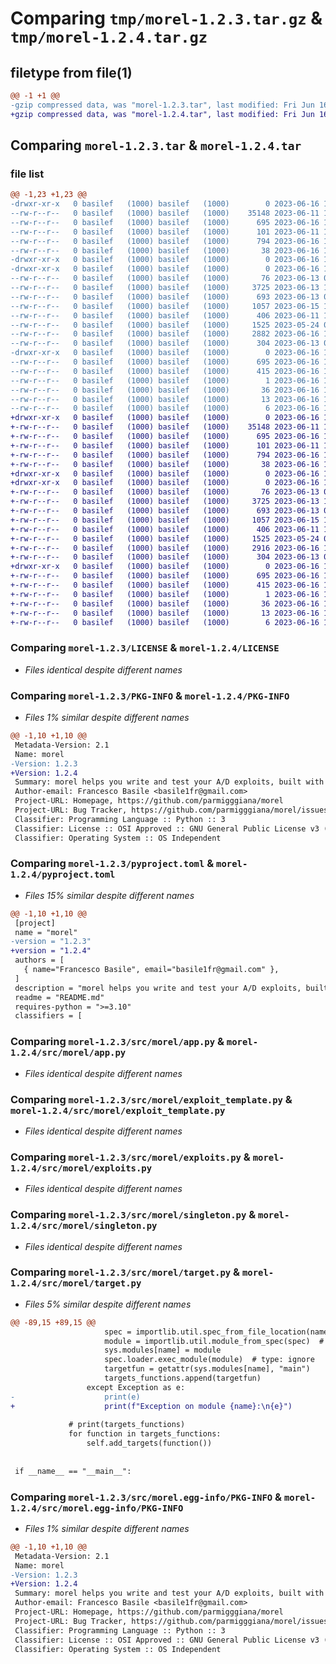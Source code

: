 # Comparing `tmp/morel-1.2.3.tar.gz` & `tmp/morel-1.2.4.tar.gz`

## filetype from file(1)

```diff
@@ -1 +1 @@
-gzip compressed data, was "morel-1.2.3.tar", last modified: Fri Jun 16 11:37:06 2023, max compression
+gzip compressed data, was "morel-1.2.4.tar", last modified: Fri Jun 16 11:42:40 2023, max compression
```

## Comparing `morel-1.2.3.tar` & `morel-1.2.4.tar`

### file list

```diff
@@ -1,23 +1,23 @@
-drwxr-xr-x   0 basilef   (1000) basilef   (1000)        0 2023-06-16 11:37:06.416792 morel-1.2.3/
--rw-r--r--   0 basilef   (1000) basilef   (1000)    35148 2023-06-11 10:50:26.000000 morel-1.2.3/LICENSE
--rw-r--r--   0 basilef   (1000) basilef   (1000)      695 2023-06-16 11:37:06.416792 morel-1.2.3/PKG-INFO
--rw-r--r--   0 basilef   (1000) basilef   (1000)      101 2023-06-11 11:30:40.000000 morel-1.2.3/README.md
--rw-r--r--   0 basilef   (1000) basilef   (1000)      794 2023-06-16 11:36:31.000000 morel-1.2.3/pyproject.toml
--rw-r--r--   0 basilef   (1000) basilef   (1000)       38 2023-06-16 11:37:06.416792 morel-1.2.3/setup.cfg
-drwxr-xr-x   0 basilef   (1000) basilef   (1000)        0 2023-06-16 11:37:06.413792 morel-1.2.3/src/
-drwxr-xr-x   0 basilef   (1000) basilef   (1000)        0 2023-06-16 11:37:06.414792 morel-1.2.3/src/morel/
--rw-r--r--   0 basilef   (1000) basilef   (1000)       76 2023-06-13 07:59:42.000000 morel-1.2.3/src/morel/__init__.py
--rw-r--r--   0 basilef   (1000) basilef   (1000)     3725 2023-06-13 10:51:58.000000 morel-1.2.3/src/morel/app.py
--rw-r--r--   0 basilef   (1000) basilef   (1000)      693 2023-06-13 08:50:20.000000 morel-1.2.3/src/morel/exploit_template.py
--rw-r--r--   0 basilef   (1000) basilef   (1000)     1057 2023-06-15 13:11:55.000000 morel-1.2.3/src/morel/exploits.py
--rw-r--r--   0 basilef   (1000) basilef   (1000)      406 2023-06-11 14:53:08.000000 morel-1.2.3/src/morel/logger.py
--rw-r--r--   0 basilef   (1000) basilef   (1000)     1525 2023-05-24 09:29:29.000000 morel-1.2.3/src/morel/singleton.py
--rw-r--r--   0 basilef   (1000) basilef   (1000)     2882 2023-06-16 11:35:55.000000 morel-1.2.3/src/morel/target.py
--rw-r--r--   0 basilef   (1000) basilef   (1000)      304 2023-06-13 08:11:32.000000 morel-1.2.3/src/morel/target_template.py
-drwxr-xr-x   0 basilef   (1000) basilef   (1000)        0 2023-06-16 11:37:06.415792 morel-1.2.3/src/morel.egg-info/
--rw-r--r--   0 basilef   (1000) basilef   (1000)      695 2023-06-16 11:37:06.000000 morel-1.2.3/src/morel.egg-info/PKG-INFO
--rw-r--r--   0 basilef   (1000) basilef   (1000)      415 2023-06-16 11:37:06.000000 morel-1.2.3/src/morel.egg-info/SOURCES.txt
--rw-r--r--   0 basilef   (1000) basilef   (1000)        1 2023-06-16 11:37:06.000000 morel-1.2.3/src/morel.egg-info/dependency_links.txt
--rw-r--r--   0 basilef   (1000) basilef   (1000)       36 2023-06-16 11:37:06.000000 morel-1.2.3/src/morel.egg-info/entry_points.txt
--rw-r--r--   0 basilef   (1000) basilef   (1000)       13 2023-06-16 11:37:06.000000 morel-1.2.3/src/morel.egg-info/requires.txt
--rw-r--r--   0 basilef   (1000) basilef   (1000)        6 2023-06-16 11:37:06.000000 morel-1.2.3/src/morel.egg-info/top_level.txt
+drwxr-xr-x   0 basilef   (1000) basilef   (1000)        0 2023-06-16 11:42:40.137575 morel-1.2.4/
+-rw-r--r--   0 basilef   (1000) basilef   (1000)    35148 2023-06-11 10:50:26.000000 morel-1.2.4/LICENSE
+-rw-r--r--   0 basilef   (1000) basilef   (1000)      695 2023-06-16 11:42:40.137575 morel-1.2.4/PKG-INFO
+-rw-r--r--   0 basilef   (1000) basilef   (1000)      101 2023-06-11 11:30:40.000000 morel-1.2.4/README.md
+-rw-r--r--   0 basilef   (1000) basilef   (1000)      794 2023-06-16 11:42:00.000000 morel-1.2.4/pyproject.toml
+-rw-r--r--   0 basilef   (1000) basilef   (1000)       38 2023-06-16 11:42:40.138575 morel-1.2.4/setup.cfg
+drwxr-xr-x   0 basilef   (1000) basilef   (1000)        0 2023-06-16 11:42:40.136575 morel-1.2.4/src/
+drwxr-xr-x   0 basilef   (1000) basilef   (1000)        0 2023-06-16 11:42:40.137575 morel-1.2.4/src/morel/
+-rw-r--r--   0 basilef   (1000) basilef   (1000)       76 2023-06-13 07:59:42.000000 morel-1.2.4/src/morel/__init__.py
+-rw-r--r--   0 basilef   (1000) basilef   (1000)     3725 2023-06-13 10:51:58.000000 morel-1.2.4/src/morel/app.py
+-rw-r--r--   0 basilef   (1000) basilef   (1000)      693 2023-06-13 08:50:20.000000 morel-1.2.4/src/morel/exploit_template.py
+-rw-r--r--   0 basilef   (1000) basilef   (1000)     1057 2023-06-15 13:11:55.000000 morel-1.2.4/src/morel/exploits.py
+-rw-r--r--   0 basilef   (1000) basilef   (1000)      406 2023-06-11 14:53:08.000000 morel-1.2.4/src/morel/logger.py
+-rw-r--r--   0 basilef   (1000) basilef   (1000)     1525 2023-05-24 09:29:29.000000 morel-1.2.4/src/morel/singleton.py
+-rw-r--r--   0 basilef   (1000) basilef   (1000)     2916 2023-06-16 11:40:51.000000 morel-1.2.4/src/morel/target.py
+-rw-r--r--   0 basilef   (1000) basilef   (1000)      304 2023-06-13 08:11:32.000000 morel-1.2.4/src/morel/target_template.py
+drwxr-xr-x   0 basilef   (1000) basilef   (1000)        0 2023-06-16 11:42:40.137575 morel-1.2.4/src/morel.egg-info/
+-rw-r--r--   0 basilef   (1000) basilef   (1000)      695 2023-06-16 11:42:40.000000 morel-1.2.4/src/morel.egg-info/PKG-INFO
+-rw-r--r--   0 basilef   (1000) basilef   (1000)      415 2023-06-16 11:42:40.000000 morel-1.2.4/src/morel.egg-info/SOURCES.txt
+-rw-r--r--   0 basilef   (1000) basilef   (1000)        1 2023-06-16 11:42:40.000000 morel-1.2.4/src/morel.egg-info/dependency_links.txt
+-rw-r--r--   0 basilef   (1000) basilef   (1000)       36 2023-06-16 11:42:40.000000 morel-1.2.4/src/morel.egg-info/entry_points.txt
+-rw-r--r--   0 basilef   (1000) basilef   (1000)       13 2023-06-16 11:42:40.000000 morel-1.2.4/src/morel.egg-info/requires.txt
+-rw-r--r--   0 basilef   (1000) basilef   (1000)        6 2023-06-16 11:42:40.000000 morel-1.2.4/src/morel.egg-info/top_level.txt
```

### Comparing `morel-1.2.3/LICENSE` & `morel-1.2.4/LICENSE`

 * *Files identical despite different names*

### Comparing `morel-1.2.3/PKG-INFO` & `morel-1.2.4/PKG-INFO`

 * *Files 1% similar despite different names*

```diff
@@ -1,10 +1,10 @@
 Metadata-Version: 2.1
 Name: morel
-Version: 1.2.3
+Version: 1.2.4
 Summary: morel helps you write and test your A/D exploits, built with Milkman compatibility in mind
 Author-email: Francesco Basile <basile1fr@gmail.com>
 Project-URL: Homepage, https://github.com/parmigggiana/morel
 Project-URL: Bug Tracker, https://github.com/parmigggiana/morel/issues
 Classifier: Programming Language :: Python :: 3
 Classifier: License :: OSI Approved :: GNU General Public License v3 (GPLv3)
 Classifier: Operating System :: OS Independent
```

### Comparing `morel-1.2.3/pyproject.toml` & `morel-1.2.4/pyproject.toml`

 * *Files 15% similar despite different names*

```diff
@@ -1,10 +1,10 @@
 [project]
 name = "morel"
-version = "1.2.3"
+version = "1.2.4"
 authors = [
   { name="Francesco Basile", email="basile1fr@gmail.com" },
 ]
 description = "morel helps you write and test your A/D exploits, built with Milkman compatibility in mind"
 readme = "README.md"
 requires-python = ">=3.10"
 classifiers = [
```

### Comparing `morel-1.2.3/src/morel/app.py` & `morel-1.2.4/src/morel/app.py`

 * *Files identical despite different names*

### Comparing `morel-1.2.3/src/morel/exploit_template.py` & `morel-1.2.4/src/morel/exploit_template.py`

 * *Files identical despite different names*

### Comparing `morel-1.2.3/src/morel/exploits.py` & `morel-1.2.4/src/morel/exploits.py`

 * *Files identical despite different names*

### Comparing `morel-1.2.3/src/morel/singleton.py` & `morel-1.2.4/src/morel/singleton.py`

 * *Files identical despite different names*

### Comparing `morel-1.2.3/src/morel/target.py` & `morel-1.2.4/src/morel/target.py`

 * *Files 5% similar despite different names*

```diff
@@ -89,15 +89,15 @@
                     spec = importlib.util.spec_from_file_location(name, targ.resolve())
                     module = importlib.util.module_from_spec(spec)  # type: ignore
                     sys.modules[name] = module
                     spec.loader.exec_module(module)  # type: ignore
                     targetfun = getattr(sys.modules[name], "main")
                     targets_functions.append(targetfun)
                 except Exception as e:
-                    print(e)
+                    print(f"Exception on module {name}:\n{e}")
 
             # print(targets_functions)
             for function in targets_functions:
                 self.add_targets(function())
 
 
 if __name__ == "__main__":
```

### Comparing `morel-1.2.3/src/morel.egg-info/PKG-INFO` & `morel-1.2.4/src/morel.egg-info/PKG-INFO`

 * *Files 1% similar despite different names*

```diff
@@ -1,10 +1,10 @@
 Metadata-Version: 2.1
 Name: morel
-Version: 1.2.3
+Version: 1.2.4
 Summary: morel helps you write and test your A/D exploits, built with Milkman compatibility in mind
 Author-email: Francesco Basile <basile1fr@gmail.com>
 Project-URL: Homepage, https://github.com/parmigggiana/morel
 Project-URL: Bug Tracker, https://github.com/parmigggiana/morel/issues
 Classifier: Programming Language :: Python :: 3
 Classifier: License :: OSI Approved :: GNU General Public License v3 (GPLv3)
 Classifier: Operating System :: OS Independent
```

